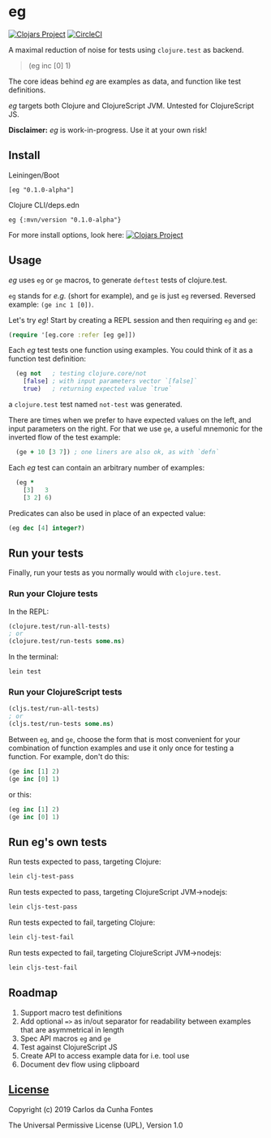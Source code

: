 # eg
[![Clojars Project](https://img.shields.io/clojars/v/eg.svg)](https://clojars.org/eg)
[![CircleCI](https://circleci.com/gh/ccfontes/eg.svg?style=svg)](https://circleci.com/gh/ccfontes/eg)

A maximal reduction of noise for tests using `clojure.test` as backend.

> (eg inc [0] 1)

The core ideas behind *eg* are examples as data, and function like test definitions.

*eg* targets both Clojure and ClojureScript JVM. Untested for ClojureScript JS.

**Disclaimer:** *eg* is work-in-progress. Use it at your own risk!

## Install
Leiningen/Boot
```
[eg "0.1.0-alpha"]
```
Clojure CLI/deps.edn
```
eg {:mvn/version "0.1.0-alpha"}
```
For more install options, look here: [![Clojars Project](https://img.shields.io/clojars/v/eg.svg)](https://clojars.org/eg)

## Usage

*eg* uses `eg` or `ge` macros, to generate `deftest` tests of clojure.test.

`eg` stands for *e.g.* (short for example), and `ge` is just `eg` reversed. Reversed example: `(ge inc 1 [0])`.

Let's try *eg*! Start by creating a REPL session and then requiring `eg` and `ge`:
```clj
(require '[eg.core :refer [eg ge]])
```

Each *eg* test tests one function using examples. You could think of it as a function test definition:
```clj
  (eg not   ; testing clojure.core/not
    [false] ; with input parameters vector `[false]`
    true)   ; returning expected value `true`
```
a `clojure.test` test named `not-test` was generated.

There are times when we prefer to have expected values
on the left, and input parameters on the right.
For that we use `ge`, a useful mnemonic for the inverted flow of the test example:
```clj
  (ge + 10 [3 7]) ; one liners are also ok, as with `defn`
```

Each *eg* test can contain an arbitrary number of examples:
```clj
  (eg *
    [3]   3
    [3 2] 6)
```

Predicates can also be used in place of an expected value:
```clj
(eg dec [4] integer?)
```

## Run your tests
Finally, run your tests as you normally would with `clojure.test`.

### Run your Clojure tests
In the REPL:
```clj
(clojure.test/run-all-tests)
; or
(clojure.test/run-tests some.ns)
```

In the terminal:
```
lein test
```

### Run your ClojureScript tests
```clj
(cljs.test/run-all-tests)
; or
(cljs.test/run-tests some.ns)
```

Between `eg`, and `ge`, choose the form that is most convenient for your combination of function examples and use it only once for testing a function. For example, don't do this:
```clj
(ge inc [1] 2)
(ge inc [0] 1)
```
or this:
```clj
(eg inc [1] 2)
(ge inc [0] 1)
```

## Run eg's own tests
Run tests expected to pass, targeting Clojure:
```clj
lein clj-test-pass
```
Run tests expected to pass, targeting ClojureScript JVM->nodejs:
```clj
lein cljs-test-pass
```
Run tests expected to fail, targeting Clojure:
```clj
lein clj-test-fail
```
Run tests expected to fail, targeting ClojureScript JVM->nodejs:
```clj
lein cljs-test-fail
```

## Roadmap
  1. Support macro test definitions
  2. Add optional `=>` as in/out separator for readability between examples that are asymmetrical in length
  3. Spec API macros `eg` and `ge`
  4. Test against ClojureScript JS
  5. Create API to access example data for i.e. tool use
  6. Document dev flow using clipboard

## [License](LICENSE.md)
Copyright (c) 2019 Carlos da Cunha Fontes

The Universal Permissive License (UPL), Version 1.0
